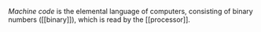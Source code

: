 *Machine code* is the elemental language of computers, consisting of binary numbers ([[binary]]), which is read by the [[processor]]. 